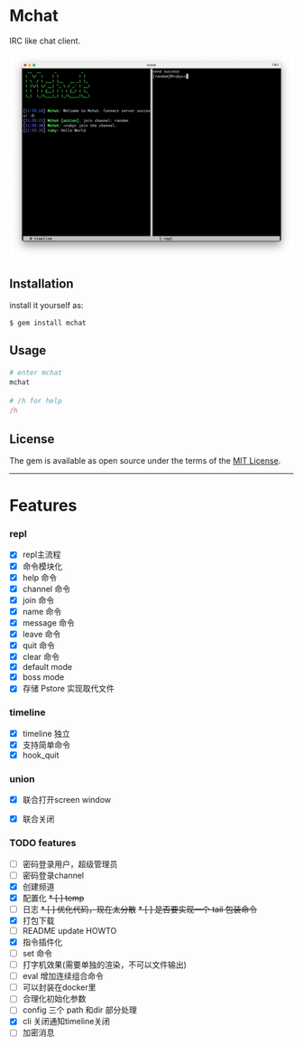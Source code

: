 # Mchat

IRC like chat client.

![preview](./assets/preview.png)

## Installation


install it yourself as:

    $ gem install mchat

## Usage

```ruby
# enter mchat
mchat

# /h for help
/h
```

## License

The gem is available as open source under the terms of the [MIT License](https://opensource.org/licenses/MIT).



----

# Features

### repl

* [x] repl主流程
* [x] 命令模块化
* [x] help 命令
* [x] channel 命令
* [x] join 命令
* [x] name 命令
* [x] message 命令
* [x] leave 命令
* [x] quit 命令
* [x] clear 命令
* [x] default mode
* [x] boss mode
* [x] 存储 Pstore 实现取代文件
### timeline

* [x] timeline 独立
* [x] 支持简单命令
* [x] hook_quit

### union

* [x] 联合打开screen window
* [x] 联合关闭


### TODO features

* [ ] 密码登录用户，超级管理员
* [ ] 密码登录channel
* [x] 创建频道
* [x] 配置化
~~* [ ] temp~~
* [ ] 日志
~~* [ ] 优化代码，现在太分散~~
~~* [ ] 是否要实现一个 tail 包装命令~~
* [x] 打包下载
* [ ] README update HOWTO
* [x] 指令插件化
* [ ] set 命令
* [ ] 打字机效果(需要单独的渲染，不可以文件输出)
* [ ] eval 增加连续组合命令
* [ ] 可以封装在docker里
* [ ] 合理化初始化参数
* [ ] config 三个 path 和dir 部分处理
* [x] cli 关闭通知timeline关闭
* [ ] 加密消息
